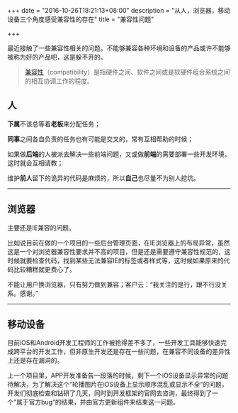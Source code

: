 +++
date = "2016-10-26T18:21:13+08:00"
description = "从人，浏览器，移动设备三个角度感受兼容性的存在"
title = "兼容性问题"

+++

最近接触了一些兼容性相关的问题。不能够兼容各种环境和设备的产品或许不能够被称为好的产品吧，这是躲不开的。

> [兼容性](http://baike.baidu.com/view/80015.htm)（compatibility）是指硬件之间、软件之间或是软硬件组合系统之间的相互协调工作的程度。

## 人

**下属**不该总等着**老板**来分配任务；

**同事**之间各自负责的任务也有可能是交叉的，常有互相帮助的时候；

如果做**后端**的人被派去解决一些前端问题，又或做**前端**的需要部署一些开发环境，这时就会互相请教；

维护**前人**留下的诡异的代码是麻烦的，所以**自己**也尽量不为别人挖坑。

---

## 浏览器

主要还是IE兼容的问题。

比如说目前在做的一个项目的一些后台管理页面，在IE浏览器上的布局异常，虽然这是一个对浏览器兼容性要求并不高的项目，但是还是需要遵守兼容性规范的，这时候就要检查代码，找到某些无法兼容IE的标签或者样式等，这时候如果原来的代码比较糟糕就更费心了。

不能让用户换浏览器，只有努力做到兼容；客户云：“我关注的是行，跟不行没关系。感谢。”

---

## 移动设备

目前iOS和Android开发工程师的工作被抢得差不多了，一些开发工具能够快速完成跨平台的开发工作，但非原生开发还是存在一些问题，在兼容不同设备的差异性上还是存在漏洞的。

上一个项目里，APP开发准备告一段落的时候，剩下一个iOS设备显示异常的问题待解决，为了解决这个”轮播图片在iOS设备上显示顺序混乱或显示不全“的问题，开发们彻底检查和钻研了几天，同时到开发框架的官网去咨询，最终得到了一个”属于官方bug“的结果，并由官方更新组件来结束这一问题。

